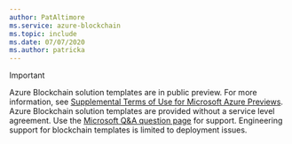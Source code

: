 ```yaml
---
author: PatAltimore
ms.service: azure-blockchain 
ms.topic: include
ms.date: 07/07/2020
ms.author: patricka
---
```

> [!IMPORTANT]
> Azure Blockchain solution templates are in public preview.
> For more information, see [Supplemental Terms of Use for Microsoft Azure Previews](https://azure.microsoft.com/support/legal/preview-supplemental-terms/).
> Azure Blockchain solution templates are provided without a service level agreement.
> Use the [Microsoft Q&A question page](/answers/topics/azure-blockchain-workbench.html) for support. Engineering support for blockchain templates is limited to deployment issues.
